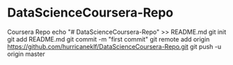 # DataScienceCoursera-Repo
Coursera Repo
echo "# DataScienceCoursera-Repo" >> README.md
git init
git add README.md
git commit -m "first commit"
git remote add origin https://github.com/hurricaneklf/DataScienceCoursera-Repo.git
git push -u origin master

